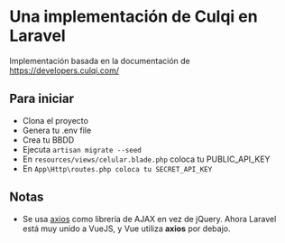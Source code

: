 # Una implementación de Culqi en Laravel 

Implementación basada en la documentación de https://developers.culqi.com/

## Para iniciar

* Clona el proyecto
* Genera tu .env file
* Crea tu BBDD
* Ejecuta  ```artisan migrate --seed```
* En ```resources/views/celular.blade.php``` coloca tu PUBLIC_API_KEY
* En ```App\Http\routes.php coloca tu SECRET_API_KEY```

## Notas

* Se usa [axios](https://www.npmjs.com/package/axios) como librería de AJAX en vez de jQuery. Ahora Laravel está muy unido a VueJS, y Vue utiliza **axios** por debajo.




